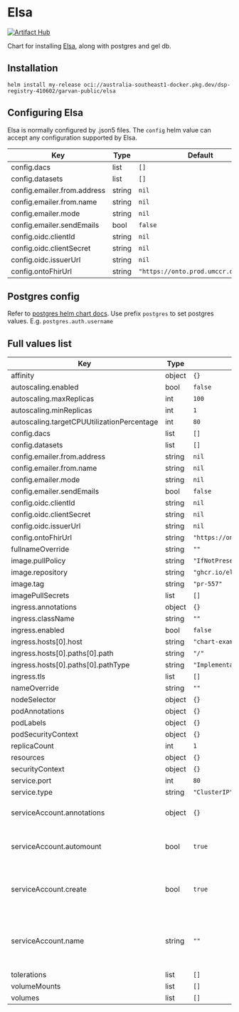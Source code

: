 # Elsa
[![Artifact Hub](https://img.shields.io/endpoint?url=https://artifacthub.io/badge/repository/elsa)](https://artifacthub.io/packages/search?repo=elsa)


Chart for installing [Elsa](https://github.com/elsa-data/elsa-data), along with postgres and gel db.

## Installation

`helm install my-release oci://australia-southeast1-docker.pkg.dev/dsp-registry-410602/garvan-public/elsa`

## Configuring Elsa
Elsa is normally configured by .json5 files.
The `config` helm value can accept any configuration supported by Elsa.

| Key | Type | Default | Description |
|-----|------|---------|-------------|
| config.dacs | list | `[]` |  |
| config.datasets | list | `[]` |  |
| config.emailer.from.address | string | `nil` |  |
| config.emailer.from.name | string | `nil` |  |
| config.emailer.mode | string | `nil` |  |
| config.emailer.sendEmails | bool | `false` |  |
| config.oidc.clientId | string | `nil` |  |
| config.oidc.clientSecret | string | `nil` |  |
| config.oidc.issuerUrl | string | `nil` |  |
| config.ontoFhirUrl | string | `"https://onto.prod.umccr.org/fhir"` |  |

## Postgres config

Refer to [postgres helm chart docs](https://artifacthub.io/packages/helm/bitnami/postgresql).
Use prefix `postgres` to set postgres values. E.g. `postgres.auth.username`

## Full values list

| Key | Type | Default | Description |
|-----|------|---------|-------------|
| affinity | object | `{}` |  |
| autoscaling.enabled | bool | `false` |  |
| autoscaling.maxReplicas | int | `100` |  |
| autoscaling.minReplicas | int | `1` |  |
| autoscaling.targetCPUUtilizationPercentage | int | `80` |  |
| config.dacs | list | `[]` |  |
| config.datasets | list | `[]` |  |
| config.emailer.from.address | string | `nil` |  |
| config.emailer.from.name | string | `nil` |  |
| config.emailer.mode | string | `nil` |  |
| config.emailer.sendEmails | bool | `false` |  |
| config.oidc.clientId | string | `nil` |  |
| config.oidc.clientSecret | string | `nil` |  |
| config.oidc.issuerUrl | string | `nil` |  |
| config.ontoFhirUrl | string | `"https://onto.prod.umccr.org/fhir"` |  |
| fullnameOverride | string | `""` |  |
| image.pullPolicy | string | `"IfNotPresent"` |  |
| image.repository | string | `"ghcr.io/elsa-data/elsa-data"` |  |
| image.tag | string | `"pr-557"` |  |
| imagePullSecrets | list | `[]` |  |
| ingress.annotations | object | `{}` |  |
| ingress.className | string | `""` |  |
| ingress.enabled | bool | `false` |  |
| ingress.hosts[0].host | string | `"chart-example.local"` |  |
| ingress.hosts[0].paths[0].path | string | `"/"` |  |
| ingress.hosts[0].paths[0].pathType | string | `"ImplementationSpecific"` |  |
| ingress.tls | list | `[]` |  |
| nameOverride | string | `""` |  |
| nodeSelector | object | `{}` |  |
| podAnnotations | object | `{}` |  |
| podLabels | object | `{}` |  |
| podSecurityContext | object | `{}` |  |
| replicaCount | int | `1` |  |
| resources | object | `{}` |  |
| securityContext | object | `{}` |  |
| service.port | int | `80` |  |
| service.type | string | `"ClusterIP"` |  |
| serviceAccount.annotations | object | `{}` | Annotations to add to the service account |
| serviceAccount.automount | bool | `true` | Automatically mount a ServiceAccount's API credentials? |
| serviceAccount.create | bool | `true` | Specifies whether a service account should be created |
| serviceAccount.name | string | `""` | If not set and create is true, a name is generated using the fullname template |
| tolerations | list | `[]` |  |
| volumeMounts | list | `[]` |  |
| volumes | list | `[]` |  |